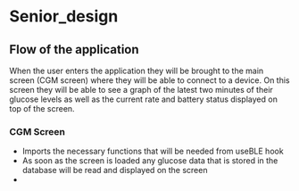 # Senior_design

## Flow of the application
When the user enters the application they will be brought to the main screen (CGM screen) where they will be able to connect to a device. On this screen they will be able to see a graph of the latest two minutes of their glucose levels as well as the current rate and battery status displayed on top of the screen. 

### CGM Screen
* Imports the necessary functions that will be needed from useBLE hook
* As soon as the screen is loaded any glucose data that is stored in the database will be read and displayed on the screen
* 
